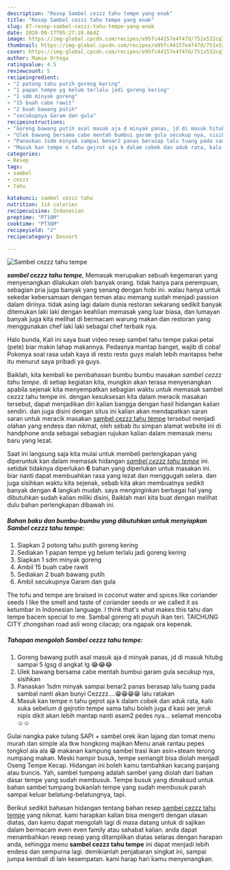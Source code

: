 ```yaml
---
description: "Resep Sambel cezzz tahu tempe yang enak"
title: "Resep Sambel cezzz tahu tempe yang enak"
slug: 87-resep-sambel-cezzz-tahu-tempe-yang-enak
date: 2020-09-17T05:27:28.664Z
image: https://img-global.cpcdn.com/recipes/e95fc44157e4f47d/751x532cq70/sambel-cezzz-tahu-tempe-foto-resep-utama.jpg
thumbnail: https://img-global.cpcdn.com/recipes/e95fc44157e4f47d/751x532cq70/sambel-cezzz-tahu-tempe-foto-resep-utama.jpg
cover: https://img-global.cpcdn.com/recipes/e95fc44157e4f47d/751x532cq70/sambel-cezzz-tahu-tempe-foto-resep-utama.jpg
author: Mamie Ortega
ratingvalue: 4.5
reviewcount: 5
recipeingredient:
- "2 potong tahu putih goreng kering"
- "1 papan tempe yg belum terlalu jadi goreng kering"
- "1 sdm minyak goreng"
- "15 buah cabe rawit"
- "2 buah bawang putih"
- "secukupnya Garam dan gula"
recipeinstructions:
- "Goreng bawang putih asal masuk aja d minyak panas, jd di masuk hitubg sampai 5 lgsg d angkat lg 😂😂😂"
- "Ulek bawang bersama cabe mentah bumbui garam gula secukup nya, sisihkan"
- "Panaskan 1sdm minyak sampai benar2 panas berasap lalu tuang pada sambal nanti akan bunyi Cezzzz....😁😁😁😁 lalu ratakan"
- "Masuk kan tempe n tahu gejrot aja k dalam cobek dan aduk rata, kalo suka sebelum d gejrotin tempe sama tahu boleh juga d kasi aer jeruk nipis dikit akan lebih mantap nanti asam2 pedes nya... selamat mencoba ☺☺"
categories:
- Resep
tags:
- sambel
- cezzz
- tahu

katakunci: sambel cezzz tahu 
nutrition: 114 calories
recipecuisine: Indonesian
preptime: "PT10M"
cooktime: "PT36M"
recipeyield: "2"
recipecategory: Dessert

---
```



![Sambel cezzz tahu tempe](https://img-global.cpcdn.com/recipes/e95fc44157e4f47d/751x532cq70/sambel-cezzz-tahu-tempe-foto-resep-utama.jpg)

<b><i>sambel cezzz tahu tempe</i></b>, Memasak merupakan sebuah kegemaran yang menyenangkan dilakukan oleh banyak orang. tidak hanya para perempuan, sebagian pria juga banyak yang senang dengan hobi ini. walau hanya untuk sekedar kebersamaan dengan teman atau memang sudah menjadi passion dalam dirinya. tidak asing lagi dalam dunia restoran sekarang sedikit banyak ditemukan laki laki dengan keahlian memasak yang luar biasa, dan lumayan banyak juga kita melihat di bermacam warung makan dan restoran yang menggunakan chef laki laki sebagai chef terbaik nya.

Halo bunda, Kali ini saya buat video resep sambel tahu tempe pakai petai (pete) biar makin lahap makannya. Pedasnya mantap banget, wajib di coba! Pokonya soal rasa udah kaya di resto resto guys malah lebih mantapss hehe itu menurut saya pribadi ya guys.

Baiklah, kita kembali ke pembahasan bumbu bumbu masakan <i>sambel cezzz tahu tempe</i>. di setiap kegiatan kita, mungkin akan terasa menyenangkan apabila sejenak kita menyempatkan sebagian waktu untuk memasak sambel cezzz tahu tempe ini. dengan kesuksesan kita dalam meracik masakan tersebut, dapat menjadikan diri kalian bangga dengan hasil hidangan kalian sendiri. dan juga disini dengan situs ini kalian akan mendapatkan saran saran untuk meracik masakan <u>sambel cezzz tahu tempe</u> tersebut menjadi olahan yang endess dan nikmat, oleh sebab itu simpan alamat website ini di handphone anda sebagai sebagian rujukan kalian dalam memasak menu baru yang lezat.


Saat ini langsung saja kita mulai untuk membeli perlengkapan yang diperuntuk kan dalam memasak hidangan <u><i>sambel cezzz tahu tempe</i></u> ini. setidak tidaknya diperlukan <b>6</b> bahan yang diperlukan untuk masakan ini. biar nanti dapat membuahkan rasa yang lezat dan menggugah selera. dan juga sisihkan waktu kita sejenak, sebab kita akan membuatnya sedikit banyak dengan <b>4</b> langkah mudah. saya menginginkan berbagai hal yang dibutuhkan sudah kalian miliki disini, Baiklah mari kita buat dengan melihat dulu bahan perlengkapan dibawah ini.

<!--inarticleads1-->

##### Bahan baku dan bumbu-bumbu yang dibutuhkan untuk menyiapkan Sambel cezzz tahu tempe:

1. Siapkan 2 potong tahu putih goreng kering
1. Sediakan 1 papan tempe yg belum terlalu jadi goreng kering
1. Siapkan 1 sdm minyak goreng
1. Ambil 15 buah cabe rawit
1. Sediakan 2 buah bawang putih
1. Ambil secukupnya Garam dan gula


The tofu and tempe are braised in coconut water and spices like coriander seeds I like the smell and taste of coriander seeds or we called it as ketumbar in Indonesian language. I think that&#39;s what makes this tahu dan tempe bacem special to me. Sambal goreng ati puyuh ikan teri. TAICHUNG CITY zhongshan road asli wong cilacap; ora ngapak ora kepenak. 

<!--inarticleads2-->

##### Tahapan mengolah Sambel cezzz tahu tempe:

1. Goreng bawang putih asal masuk aja d minyak panas, jd di masuk hitubg sampai 5 lgsg d angkat lg 😂😂😂
1. Ulek bawang bersama cabe mentah bumbui garam gula secukup nya, sisihkan
1. Panaskan 1sdm minyak sampai benar2 panas berasap lalu tuang pada sambal nanti akan bunyi Cezzzz....😁😁😁😁 lalu ratakan
1. Masuk kan tempe n tahu gejrot aja k dalam cobek dan aduk rata, kalo suka sebelum d gejrotin tempe sama tahu boleh juga d kasi aer jeruk nipis dikit akan lebih mantap nanti asam2 pedes nya... selamat mencoba ☺☺


Gulai nangka pake tulang SAPI + sambel orek ikan lajang dan tomat menu murah dan simple ala tkw hongkong majikan Menu anak rantau pepes tongkol ala ala 😁 makanan kampung sambel trasi ikan asin+steam terong numpang makan. Meski hampir busuk, tempe semangit bisa diolah menjadi Oseng Tempe Kecap. Hidangan ini boleh kamu tambahkan kacang panjang atau buncis. Yah, sambel tumpang adalah sambel yang diolah dari bahan dasar tempe yang sudah membusuk. Tempe busuk yang dimaksud untuk bahan sambel tumpang bukanlah tempe yang sudah membusuk parah sampai keluar belatung-belatungnya, tapi. 

Berikut sedikit bahasan hidangan tentang bahan resep <u>sambel cezzz tahu tempe</u> yang nikmat. kami harapkan kalian bisa mengerti dengan ulasan diatas, dan kamu dapat mengolah lagi di masa datang untuk di sajikan dalam bermacam even even family atau sahabat kalian. anda dapat menambahkan resep resep yang ditampilkan diatas selaras dengan harapan anda, sehingga menu <b>sambel cezzz tahu tempe</b> ini dapat menjadi lebih endess dan sempurna lagi. demikianlah penjabaran singkat ini, sampai jumpa kembali di lain kesempatan. kami harap hari kamu menyenangkan.
